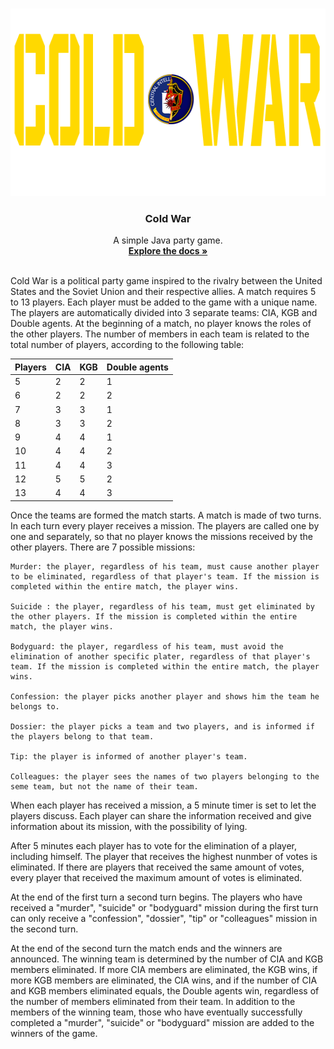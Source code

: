 <br />
<p align="center">
  <a href="https://github.com/TMangialardi/ColdWar-PMO">
    <img src="https://github.com/TMangialardi/ColdWar-PMO/blob/main/ColdWar/app/src/main/java/ColdWar/views/startup/logo/logo.png" alt="Logo" width="550" height="300">
  </a>

  <h3 align="center">Cold War</h3>

  <p align="center">
    A simple Java party game.
    <br />
    <a href="https://github.com/TMangialardi/ColdWar-PMO"><strong>Explore the docs »</strong></a>
    <br />
    <br />
  </p>
</p>
Cold War is a political party game inspired to the rivalry between the United States and the Soviet Union and their respective allies. A match requires 5 to 13 players. Each player must be added to the game with a unique name. The players are automatically divided into 3 separate teams: CIA, KGB and Double agents. At the beginning of a match, no player knows the roles of the other players. The number of members in each team is related to the total number of players, according to the following table:


| Players       | CIA           | KGB           | Double agents |
| ------------- | ------------- | ------------- | ------------- |
| 5             | 2             | 2             | 1             |
| 6             | 2             | 2             | 2             |
| 7             | 3             | 3             | 1             |
| 8             | 3             | 3             | 2             |
| 9             | 4             | 4             | 1             |
| 10            | 4             | 4             | 2             |
| 11            | 4             | 4             | 3             |
| 12            | 5             | 5             | 2             |
| 13            | 4             | 4             | 3             |

Once the teams are formed the match starts. A match is made of two turns. In each turn every player receives a mission. The players are called one by one and separately, so that no player knows the missions received by the other players. There are 7 possible missions:

    Murder: the player, regardless of his team, must cause another player to be eliminated, regardless of that player's team. If the mission is completed within the entire match, the player wins.
    
    Suicide : the player, regardless of his team, must get eliminated by the other players. If the mission is completed within the entire match, the player wins.
    
    Bodyguard: the player, regardless of his team, must avoid the elimination of another specific plater, regardless of that player's team. If the mission is completed within the entire match, the player wins.
    
    Confession: the player picks another player and shows him the team he belongs to.
    
    Dossier: the player picks a team and two players, and is informed if the players belong to that team.
    
    Tip: the player is informed of another player's team.
    
    Colleagues: the player sees the names of two players belonging to the seme team, but not the name of their team.

When each player has received a mission, a 5 minute timer is set to let the players discuss. Each player can share the information received and give information about its mission, with the possibility of lying.

After 5 minutes each player has to vote for the elimination of a player, including himself. The player that receives the highest nunmber of votes is eliminated. If there are players that received the same amount of votes, every player that received the maximum amount of votes is eliminated.

At the end of the first turn a second turn begins. The players who have received a "murder", "suicide" or "bodyguard" mission during the first turn can only receive a "confession", "dossier", "tip" or "colleagues" mission in the second turn.

At the end of the second turn the match ends and the winners are announced. The winning team is determined by the number of CIA and KGB members eliminated. If more CIA members are eliminated, the KGB wins, if more KGB members are eliminated, the CIA wins, and if the number of CIA and KGB members eliminated equals, the Double agents win, regardless of the number of members eliminated from their team. In addition to the members of the winning team, those who have eventually successfully completed a "murder", "suicide" or "bodyguard" mission are added to the winners of the game.
